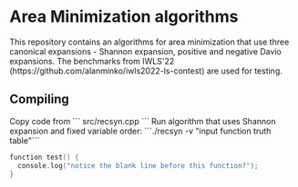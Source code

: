 <h1>Area Minimization algorithms</h1>
This repository contains an algorithms for area minimization that use three canonical expansions - Shannon expansion, positive and negative Davio expansions.
The benchmarks from IWLS'22 (https://github.com/alanminko/iwls2022-ls-contest) are used for testing.
<h2>Compiling</h2>
Copy code from 
```
src/recsyn.cpp
```
Run algorithm that uses Shannon expansion and fixed variable order: ```./recsyn -v "input function truth table"```

```c++
function test() {
  console.log("notice the blank line before this function?");
}
```
